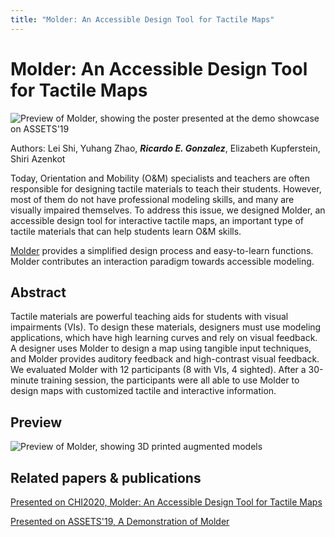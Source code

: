 ```yaml
---
title: "Molder: An Accessible Design Tool for Tactile Maps"
---
```

# Molder: An Accessible Design Tool for Tactile Maps

![Preview of Molder, showing the poster presented at the demo showcase on ASSETS'19]({{site.url}}{{site.baseurl}}/src/assets/img/molder/demo_molder.jpg)

Authors: Lei Shi, Yuhang Zhao, ***Ricardo E. Gonzalez***, Elizabeth Kupferstein, Shiri Azenkot

Today, Orientation and Mobility (O&M) specialists and teachers are often responsible for designing tactile materials to teach their students. However, most of them do not have professional modeling skills, and many are visually impaired themselves. To address this issue, we designed Molder, an accessible design tool for interactive tactile maps, an important type of tactile materials that can help students learn O&M skills.

[Molder](https://dl.acm.org/doi/10.1145/3313831.3376431) provides a simplified design process and easy-to-learn functions. Molder contributes an interaction paradigm towards accessible modeling.

## Abstract

Tactile materials are powerful teaching aids for students with visual impairments (VIs). To design these materials, designers must use modeling applications, which have high learning curves and rely on visual feedback.  A designer uses Molder to design a map using tangible input techniques, and Molder provides auditory feedback and high-contrast visual feedback. We evaluated Molder with 12 participants (8 with VIs, 4 sighted). After a 30-minute training session, the participants were all able to use Molder to design maps with customized tactile and interactive information.

## Preview
![Preview of Molder, showing 3D printed augmented models]({{site.url}}{{site.baseurl}}/src/assets/img/molder/molder_demo.png)



## Related papers & publications
[Presented on CHI2020, Molder: An Accessible Design Tool for Tactile Maps ](https://dl.acm.org/doi/10.1145/3313831.3376431)

[Presented on ASSETS'19, A Demonstration of Molder](https://dl.acm.org/citation.cfm?id=3354594&dl=ACM&coll=DL)

